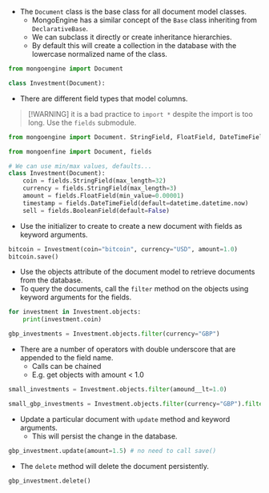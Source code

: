 

- The ```Document``` class is the base class for all document model classes.
	- MongoEngine has a similar concept of the ```Base``` class inheriting from ```DeclarativeBase```.
	- We can subclass it directly or create inheritance hierarchies.
	- By default this will create a collection in the database with the lowercase normalized name of the class.

```python
from mongoengine import Document

class Investment(Document):
```

- There are different field types that model columns.

> [!WARNING] it is a bad practice to ```import *``` despite the import is too long. Use the ```fields``` submodule.

```python
from mongoengine import Document. StringField, FloatField, DateTimeField, BooleanField

from mongoenfine import Document, fields

# We can use min/max values, defaults...
class Investment(Document):
	coin = fields.StringField(max_length=32)
	currency = fields.StringField(max_length=3)
	amount = fields.FloatField(min_value=0.00001)
	timestamp = fields.DateTimeField(default=datetime.datetime.now)
	sell = fields.BooleanField(default=False)
```

- Use the initializer to create to create a new document with fields as keyword arguments.

```python
bitcoin = Investment(coin="bitcoin", currency="USD", amount=1.0)
bitcoin.save()
```

- Use the objects attribute of the document model to retrieve documents from the database.
- To query the documents, call the ```filter``` method on the objects using keyword arguments for the fields.

```python
for investment in Investment.objects:
	print(investment.coin)

gbp_investments = Investment.objects.filter(currency="GBP")
```

- There are a number of operators with double underscore that are appended to the field name.
	- Calls can be chained
	- E.g. get objects with amount < 1.0

```python
small_investments = Investment.objects.filter(amound__lt=1.0)

small_gbp_investments = Investment.objects.filter(currency="GBP").filter(amound__lt=1.0)
```

- Update a particular document with ```update``` method and keyword arguments.
	- This will persist the change in the database.

```python
gbp_investment.update(amount=1.5) # no need to call save()
```

- The ```delete``` method will delete the document persistently.

```python
gbp_investment.delete()
```